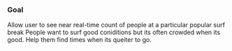 ### Goal
Allow user to see near real-time count of people at a particular popular surf break
People want to surf good coniditions but its often crowded when its good. Help them find times when its queiter to go.